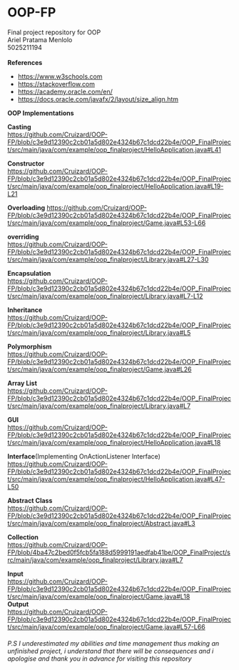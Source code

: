 # OOP-FP
Final project repository for OOP  
Ariel Pratama Menlolo  
5025211194  
<br>
<b>References</b>
- https://www.w3schools.com  
- https://stackoverflow.com  
- https://academy.oracle.com/en/  
- https://docs.oracle.com/javafx/2/layout/size_align.htm 
  
<b>OOP Implementations</b>
  
<b>Casting</b>  
https://github.com/Cruizard/OOP-FP/blob/c3e9d12390c2cb01a5d802e4324b67c1dcd22b4e/OOP_FinalProject/src/main/java/com/example/oop_finalproject/HelloApplication.java#L41 <br>

<b>Constructor</b>  
https://github.com/Cruizard/OOP-FP/blob/c3e9d12390c2cb01a5d802e4324b67c1dcd22b4e/OOP_FinalProject/src/main/java/com/example/oop_finalproject/HelloApplication.java#L19-L21  

<b>Overloading</b>
https://github.com/Cruizard/OOP-FP/blob/c3e9d12390c2cb01a5d802e4324b67c1dcd22b4e/OOP_FinalProject/src/main/java/com/example/oop_finalproject/Game.java#L53-L66  

<b>overriding</b>  
https://github.com/Cruizard/OOP-FP/blob/c3e9d12390c2cb01a5d802e4324b67c1dcd22b4e/OOP_FinalProject/src/main/java/com/example/oop_finalproject/Library.java#L27-L30  

<b>Encapsulation</b>  
https://github.com/Cruizard/OOP-FP/blob/c3e9d12390c2cb01a5d802e4324b67c1dcd22b4e/OOP_FinalProject/src/main/java/com/example/oop_finalproject/Library.java#L7-L12  

<b>Inheritance</b>  
https://github.com/Cruizard/OOP-FP/blob/c3e9d12390c2cb01a5d802e4324b67c1dcd22b4e/OOP_FinalProject/src/main/java/com/example/oop_finalproject/Library.java#L5  

<b>Polymorphism</b>  
https://github.com/Cruizard/OOP-FP/blob/c3e9d12390c2cb01a5d802e4324b67c1dcd22b4e/OOP_FinalProject/src/main/java/com/example/oop_finalproject/Game.java#L26  

<b>Array List</b>  
https://github.com/Cruizard/OOP-FP/blob/c3e9d12390c2cb01a5d802e4324b67c1dcd22b4e/OOP_FinalProject/src/main/java/com/example/oop_finalproject/Library.java#L7  

<b>GUI</b>  
https://github.com/Cruizard/OOP-FP/blob/c3e9d12390c2cb01a5d802e4324b67c1dcd22b4e/OOP_FinalProject/src/main/java/com/example/oop_finalproject/HelloApplication.java#L18  

<b>Interface</b>(Implementing OnActionListener Interface)
https://github.com/Cruizard/OOP-FP/blob/c3e9d12390c2cb01a5d802e4324b67c1dcd22b4e/OOP_FinalProject/src/main/java/com/example/oop_finalproject/HelloApplication.java#L47-L50  

<b>Abstract Class</b>  
https://github.com/Cruizard/OOP-FP/blob/c3e9d12390c2cb01a5d802e4324b67c1dcd22b4e/OOP_FinalProject/src/main/java/com/example/oop_finalproject/Abstract.java#L3  

<b>Collection</b>  
https://github.com/Cruizard/OOP-FP/blob/4ba47c2bed0f5fcb5fa188d5999191aedfab41be/OOP_FinalProject/src/main/java/com/example/oop_finalproject/Library.java#L7  

<b>Input</b>  
https://github.com/Cruizard/OOP-FP/blob/c3e9d12390c2cb01a5d802e4324b67c1dcd22b4e/OOP_FinalProject/src/main/java/com/example/oop_finalproject/Game.java#L18  
<b>Output</b>  
https://github.com/Cruizard/OOP-FP/blob/c3e9d12390c2cb01a5d802e4324b67c1dcd22b4e/OOP_FinalProject/src/main/java/com/example/oop_finalproject/Game.java#L57-L66  

<h6>P.S I underestimated my abilities and time management thus making an unfinished project, i understand that there will be consequences and  i apologise and thank you in advance for visiting this repository </h6>
